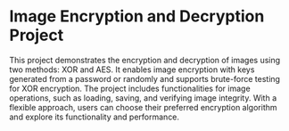# Image Encryption and Decryption Project

This project demonstrates the encryption and decryption of images using two methods: XOR and AES. It enables image encryption with keys generated from a password or randomly and supports brute-force testing for XOR encryption. The project includes functionalities for image operations, such as loading, saving, and verifying image integrity. With a flexible approach, users can choose their preferred encryption algorithm and explore its functionality and performance.
